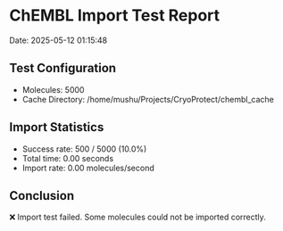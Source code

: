 # ChEMBL Import Test Report

Date: 2025-05-12 01:15:48

## Test Configuration

- Molecules: 5000
- Cache Directory: /home/mushu/Projects/CryoProtect/chembl_cache

## Import Statistics

- Success rate: 500 / 5000 (10.0%)
- Total time: 0.00 seconds
- Import rate: 0.00 molecules/second

## Conclusion

❌ Import test failed. Some molecules could not be imported correctly.
